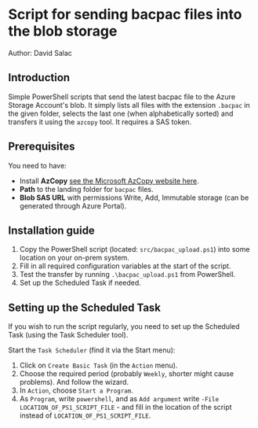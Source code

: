 # Script for sending bacpac files into the blob storage
Author: David Salac

## Introduction
Simple PowerShell scripts that send the latest bacpac file to the Azure Storage Account's blob. It simply lists all files with the extension `.bacpac` in the given folder, selects the last one (when alphabetically sorted) and transfers it using the `azcopy` tool. It requires a SAS token.

## Prerequisites
You need to have:
 - Install **AzCopy** [see the Microsoft AzCopy website here](https://learn.microsoft.com/en-us/azure/storage/common/storage-ref-azcopy).
 - **Path** to the landing folder for `bacpac` files.
 - **Blob SAS URL** with permissions Write, Add, Immutable storage (can be generated through Azure Portal).

## Installation guide
1. Copy the PowerShell script (located: `src/bacpac_upload.ps1`) into some location on your on-prem system.
2. Fill in all required configuration variables at the start of the script.
3. Test the transfer by running `.\bacpac_upload.ps1` from PowerShell.
4. Set up the Scheduled Task if needed.

## Setting up the Scheduled Task
If you wish to run the script regularly, you need to set up the Scheduled Task (using the Task Scheduler tool).

Start the `Task Scheduler` (find it via the Start menu):
1. Click on `Create Basic Task` (in the `Action` menu).
2. Choose the required period (probably `Weekly`, shorter might cause problems). And follow the wizard.
3. In `Action`, choose `Start a Program`.
4. As `Program`, write `powershell`, and as `Add argument` write `-File LOCATION_OF_PS1_SCRIPT_FILE` - and fill in the location of the script instead of `LOCATION_OF_PS1_SCRIPT_FILE`.
